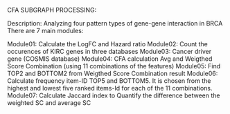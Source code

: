 CFA SUBGRAPH PROCESSING:

Description: Analyzing four pattern types of gene-gene interaction in BRCA
There are 7 main modules:

Module01: Calculate the LogFC and Hazard ratio
Module02: Count the occurences of KIRC genes in three databases
Module03: Cancer driver gene (COSMIS database)
Module04: CFA calculation Avg and Weigthed Score Combination (using 11 combinations of the features)
Module05: Find TOP2 and BOTTOM2 from Weigthed Score Combination result
Module06: Calculate frequency item-ID TOP5 and BOTTOM5. It is chosen from the highest and lowest five ranked items-Id for each of the 11 combinations.
Module07: Calculate Jaccard index to Quantify the difference between the weighted SC and average SC
